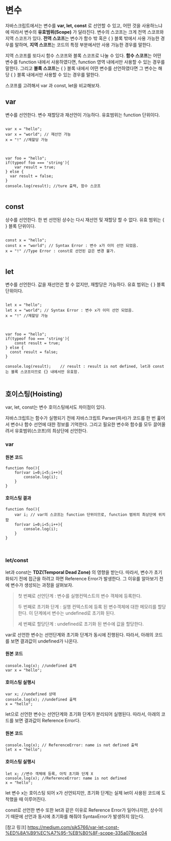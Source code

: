 # 변수

자바스크립트에서는 변수를 **var, let, const** 로 선언할 수 있고, 어떤 것을 사용하느냐에 따라서 변수의 **유효범위(Scope)** 가 달라진다.
변수의 스코프는 크게 전역 스코프와 지역 스코프가 있다. **전역 스코프**는 변수가 함수 밖 혹은 { } 블록 밖에서 사용 가능한 경우를 말하며, **지역 스코프**는 코드의 특정 부분에서만 사용 가능한 경우를 말한다.

지역 스코프를 또다시 함수 스코프와 블록 스코프로 나눌 수 있다. **함수 스코프**는 어떤 변수를 function 내에서 사용하였다면, function 영역 내에서만 사용할 수 있는 경우를 말한다. 
그리고 **블록 스코프**는 { } 블록 내에서 어떤 변수를 선언하였다면 그 변수는 해당 { } 블록 내에서만 사용할 수 있는 경우를 말한다.

스코프를 고려해서 var 과 const, let을 비교해보자.


## var
변수를 선언한다. 변수 재할당과 재선언이 가능하다. 유효범위는 function 단위이다.

<pre>
<code>
var x = "hello";
var x = "world"; // 재선언 가능
x = "!" //재할당 가능
</code>
</pre>

<pre>
<code>
var foo = "hello";
if(typeof foo === 'string'){
	var result = true;
} else {
  var result = false;
}
console.log(result); //ture 출력, 함수 스코프
</code>
</pre>

## const
상수를 선언한다. 한 번 선언된 상수는 다시 재선언 및 재할당 할 수 없다. 유효 범위는 { } 블록 단위이다.

<pre>
<code>
const x = "hello";
const x = "world"; // Syntax Error : 변수 x가 이미 선언 되었음. 
x = "!" //Type Error : const로 선언된 값은 변경 불가.
</code>
</pre>

## let
변수를 선언한다. 값을 재선언은 할 수 없지만, 재할당은 가능하다. 유효 범위는 { } 블록 단위이다.

<pre>
<code>
let x = "hello";
let x = "world"; // Syntax Error : 변수 x가 이미 선언 되었음. 
x = "!" //재할당 가능
</code>
</pre>

<pre>
<code>
var foo = "hello";
if(typeof foo === 'string'){
	const result = true;
} else {
  const result = false;
}

console.log(result);    // result : result is not defined, let과 const는 블록 스코프이므로 {} 내에서만 유효함. 
</code>
</pre>


## 호이스팅(Hoisting)

var, let, const는 변수 호이스팅에서도 차이점이 있다.

자바스크립트는 함수가 실행되기 전에 자바스크립트 Parser(파서)가 코드를 한 번 훑어서 변수나 함수 선언에 대한 정보를 기억한다. 그리고 필요한 변수와 함수를 모두 끌어올려서 유효범위(스코프)의 최상단에 선언한다.

### var 
#### 원본 코드
```
function foo(){
    for(var i=0;i<5;i++){
        console.log(i);
    }
}
```

#### 호이스팅 결과

```
function foo(){
    var i; // var의 스코프는 function 단위이므로, function 범위의 최상단에 위치함
    for(var i=0;i<5;i++){
        console.log(i);
    }
}
```
<br>

### let/const
let과 const는 **TDZ(Temporal Dead Zone)** 의 영향을 받는다. 따라서, 변수가 초기화되기 전에 접근을 하려고 하면 Reference Error가 발생한다. 그 이유를 알아보기 전에 변수가 생성되는 과정을 살펴보자. 

> 첫 번째로 선언단계 : 변수를 실행컨텍스트의 변수 객체에 등록한다.
>
> 두 번째로 초기화 단계 : 실행 컨텍스트에 등록 된 변수객체에 대한 메모리를 할당한다. 이 단계에서 변수는 undefined로 초기화 된다.
>
> 세 번째로 할당단계 : undefined로 초기화 된 변수에 값을 할당한다.


var로 선언한 변수는 선언단계와 초기화 단계가 동시에 진행된다. 따라서, 아래의 코드를 보면 결과값이 undefined가 나온다.

#### 원본 코드

```
console.log(x); //undefined 출력
var x = "hello";
```

#### 호이스팅 실행시

```
var x; //undefined 상태
console.log(x); //undefined 출력
x = "hello";
```

let으로 선언한 변수는 선언단계와 초기화 단계가 분리되어 실행된다. 따라서, 아래의 코드를 보면 결과값이 Reference Error다.

#### 원본 코드

```
console.log(x); // ReferenceError: name is not defined 출력
let x = "hello";
```

#### 호이스팅 실행시

```
let x; //변수 객체에 등록, 아직 초기화 단계 X
console.log(x); //ReferenceError: name is not defined
x = "hello";
```

let 변수 x는 호이스팅 되어 x가 선언되지만, 초기화 단계는 실제 let이 사용된 코드에 도착했을 때 이루어진다.

const로 선언한 변수 또한 let과 같은 이유로 Reference Error가 일어나지만, 상수이기 때문에 선언과 동시에 초기화를 해줘야 SyntaxError가 발생하지 않는다.


[참고 링크] https://medium.com/sjk5766/var-let-const-%ED%8A%B9%EC%A7%95-%EB%B0%8F-scope-335a078cec04
